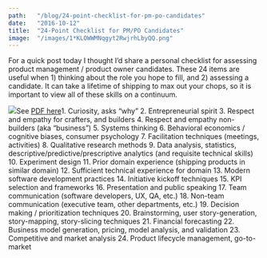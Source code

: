 ```yaml
---
path:	"/blog/24-point-checklist-for-pm-po-candidates"
date:	"2016-10-12"
title:	"24-Point Checklist for PM/PO Candidates"
image:	"/images/1*KLOWWMNqgyt2RwjrhLbyQQ.png"
---
```


For a quick post today I thought I’d share a personal checklist for assessing product management / product owner candidates. These 24 items are useful when 1) thinking about the role you hope to fill, and 2) assessing a candidate. It can take a lifetime of shipping to max out your chops, so it is important to view all of these skills on a continuum.

![](/images/1*KLOWWMNqgyt2RwjrhLbyQQ.png)See [PDF here](https://drive.google.com/file/d/0B04yoW1JFDHGZExOaVpKVVBBOW8/view?usp=sharing)1. Curiosity, asks “why”
2. Entrepreneurial spirit
3. Respect and empathy for crafters, and builders
4. Respect and empathy non-builders (aka “business”)
5. Systems thinking
6. Behavioral economics / cognitive biases, consumer psychology
7. Facilitation techniques (meetings, activities)
8. Qualitative research methods
9. Data analysis, statistics, descriptive/predictive/prescriptive analytics (and requisite technical skills)
10. Experiment design
11. Prior domain experience (shipping products in similar domain)
12. Sufficient technical experience for domain
13. Modern software development practices
14. Initiative kickoff techniques
15. KPI selection and frameworks
16. Presentation and public speaking
17. Team communication (software developers, UX, QA, etc.)
18. Non-team communication (executive team, other departments, etc.)
19. Decision making / prioritization techniques
20. Brainstorming, user story-generation, story-mapping, story-slicing techniques
21. Financial forecasting
22. Business model generation, pricing, model analysis, and validation
23. Competitive and market analysis
24. Product lifecycle management, go-to-market
